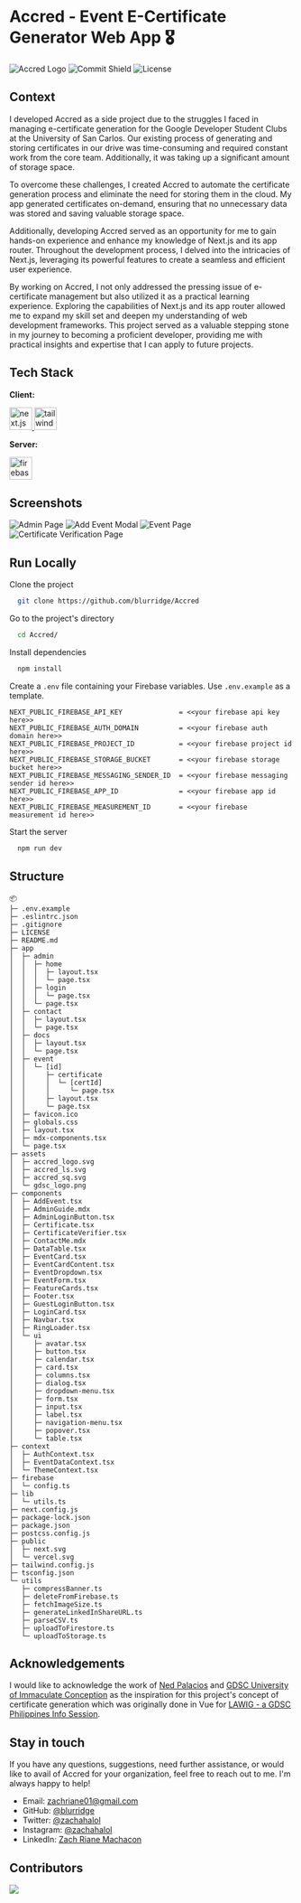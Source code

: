 # Accred - Event E-Certificate Generator Web App 🎖️

![Accred Logo](https://i.imgur.com/gKwYMID.png)
![Commit Shield](https://img.shields.io/github/last-commit/blurridge/Accred?style=for-the-badge)
![License](https://img.shields.io/github/license/blurridge/Accred?style=for-the-badge)
## Context

I developed Accred as a side project due to the struggles I faced in managing e-certificate generation for the Google Developer Student Clubs at the University of San Carlos. Our existing process of generating and storing certificates in our drive was time-consuming and required constant work from the core team. Additionally, it was taking up a significant amount of storage space.

To overcome these challenges, I created Accred to automate the certificate generation process and eliminate the need for storing them in the cloud. My app generated certificates on-demand, ensuring that no unnecessary data was stored and saving valuable storage space.

Additionally, developing Accred served as an opportunity for me to gain hands-on experience and enhance my knowledge of Next.js and its app router. Throughout the development process, I delved into the intricacies of Next.js, leveraging its powerful features to create a seamless and efficient user experience.

By working on Accred, I not only addressed the pressing issue of e-certificate management but also utilized it as a practical learning experience. Exploring the capabilities of Next.js and its app router allowed me to expand my skill set and deepen my understanding of web development frameworks. This project served as a valuable stepping stone in my journey to becoming a proficient developer, providing me with practical insights and expertise that I can apply to future projects.

## Tech Stack

**Client:**

<p> <a href="https://nextjs.org/" target="_blank" rel="noreferrer"> <img src="https://cdn.worldvectorlogo.com/logos/next-js.svg" alt="next.js" width="40" height="40"/> </a> <a href="https://tailwindcss.com/" target="_blank" rel="noreferrer"> <img src="https://www.vectorlogo.zone/logos/tailwindcss/tailwindcss-icon.svg" alt="tailwind" width="40" height="40"/> </a> </p>

**Server:**

<p><a href="https://firebase.google.com/" target="_blank" rel="noreferrer"> <img src="https://www.vectorlogo.zone/logos/firebase/firebase-icon.svg" alt="firebase" width="40" height="40"/> </a> </p>

## Screenshots
![Admin Page](https://i.imgur.com/xGOdUq9.png)
![Add Event Modal](https://i.imgur.com/Nf2vfAr.png)
![Event Page](https://i.imgur.com/VOlzLUU.png)
![Certificate Verification Page](https://i.imgur.com/2agmPCl.png)

## Run Locally

Clone the project

```bash
  git clone https://github.com/blurridge/Accred
```

Go to the project's directory

```bash
  cd Accred/
```

Install dependencies

```bash
  npm install
```

Create a `.env` file containing your Firebase variables. Use `.env.example` as a template.
```
NEXT_PUBLIC_FIREBASE_API_KEY              = <<your firebase api key here>>
NEXT_PUBLIC_FIREBASE_AUTH_DOMAIN          = <<your firebase auth domain here>>
NEXT_PUBLIC_FIREBASE_PROJECT_ID           = <<your firebase project id here>>
NEXT_PUBLIC_FIREBASE_STORAGE_BUCKET       = <<your firebase storage bucket here>>
NEXT_PUBLIC_FIREBASE_MESSAGING_SENDER_ID  = <<your firebase messaging sender id here>>
NEXT_PUBLIC_FIREBASE_APP_ID               = <<your firebase app id here>>
NEXT_PUBLIC_FIREBASE_MEASUREMENT_ID       = <<your firebase measurement id here>>
```

Start the server

```bash
  npm run dev
```

## Structure

```
📦 
├─ .env.example
├─ .eslintrc.json
├─ .gitignore
├─ LICENSE
├─ README.md
├─ app
│  ├─ admin
│  │  ├─ home
│  │  │  ├─ layout.tsx
│  │  │  └─ page.tsx
│  │  ├─ login
│  │  │  └─ page.tsx
│  │  └─ page.tsx
│  ├─ contact
│  │  ├─ layout.tsx
│  │  └─ page.tsx
│  ├─ docs
│  │  ├─ layout.tsx
│  │  └─ page.tsx
│  ├─ event
│  │  └─ [id]
│  │     ├─ certificate
│  │     │  └─ [certId]
│  │     │     └─ page.tsx
│  │     ├─ layout.tsx
│  │     └─ page.tsx
│  ├─ favicon.ico
│  ├─ globals.css
│  ├─ layout.tsx
│  ├─ mdx-components.tsx
│  └─ page.tsx
├─ assets
│  ├─ accred_logo.svg
│  ├─ accred_ls.svg
│  ├─ accred_sq.svg
│  └─ gdsc_logo.png
├─ components
│  ├─ AddEvent.tsx
│  ├─ AdminGuide.mdx
│  ├─ AdminLoginButton.tsx
│  ├─ Certificate.tsx
│  ├─ CertificateVerifier.tsx
│  ├─ ContactMe.mdx
│  ├─ DataTable.tsx
│  ├─ EventCard.tsx
│  ├─ EventCardContent.tsx
│  ├─ EventDropdown.tsx
│  ├─ EventForm.tsx
│  ├─ FeatureCards.tsx
│  ├─ Footer.tsx
│  ├─ GuestLoginButton.tsx
│  ├─ LoginCard.tsx
│  ├─ Navbar.tsx
│  ├─ RingLoader.tsx
│  └─ ui
│     ├─ avatar.tsx
│     ├─ button.tsx
│     ├─ calendar.tsx
│     ├─ card.tsx
│     ├─ columns.tsx
│     ├─ dialog.tsx
│     ├─ dropdown-menu.tsx
│     ├─ form.tsx
│     ├─ input.tsx
│     ├─ label.tsx
│     ├─ navigation-menu.tsx
│     ├─ popover.tsx
│     └─ table.tsx
├─ context
│  ├─ AuthContext.tsx
│  ├─ EventDataContext.tsx
│  └─ ThemeContext.tsx
├─ firebase
│  └─ config.ts
├─ lib
│  └─ utils.ts
├─ next.config.js
├─ package-lock.json
├─ package.json
├─ postcss.config.js
├─ public
│  ├─ next.svg
│  └─ vercel.svg
├─ tailwind.config.js
├─ tsconfig.json
└─ utils
   ├─ compressBanner.ts
   ├─ deleteFromFirebase.ts
   ├─ fetchImageSize.ts
   ├─ generateLinkedInShareURL.ts
   ├─ parseCSV.ts
   ├─ uploadToFirestore.ts
   └─ uploadToStorage.ts
```

## Acknowledgements

I would like to acknowledge the work of [Ned Palacios](https://github.com/nedpals) and [GDSC University of Immaculate Conception](https://github.com/gdsc-uic) as the inspiration for this project's concept of certificate generation which was originally done in Vue for [LAWIG - a GDSC Philippines Info Session](https://github.com/gdsc-uic/lawig-cert-gen).

## Stay in touch

If you have any questions, suggestions, need further assistance, or would like to avail of Accred for your organization, feel free to reach out to me. I'm always happy to help!

- Email: [zachriane01@gmail.com](mailto:zachriane01@gmail.com)
- GitHub: [@blurridge](https://github.com/blurridge)
- Twitter: [@zachahalol](https://twitter.com/zachahalol)
- Instagram: [@zachahalol](https://www.instagram.com/zachahalol)
- LinkedIn: [Zach Riane Machacon](https://www.linkedin.com/in/zachriane)

## Contributors
<a href="https://github.com/blurridge/accred/graphs/contributors">
  <img src="https://contrib.rocks/image?repo=blurridge/accred" />
</a>
